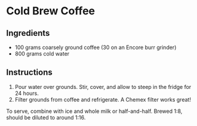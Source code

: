 # Cold Brew Coffee

## Ingredients

- 100 grams coarsely ground coffee (30 on an Encore burr grinder)
- 800 grams cold water

## Instructions

1. Pour water over grounds. Stir, cover, and allow to steep in the fridge for 24 hours.
2. Filter grounds from coffee and refrigerate. A Chemex filter works great!

To serve, combine with ice and whole milk or half-and-half. Brewed 1:8, should be diluted to around 1:16.
